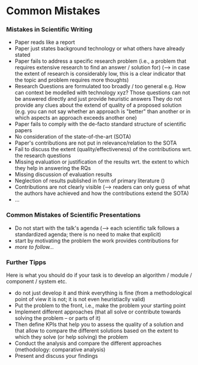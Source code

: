 # Common Mistakes




### Mistakes in Scientific Writing

* Paper reads like a report
* Paper just states background technology or what others have already stated
* Paper fails to address a specific research problem (i.e., a problem that requires extensive research to find an answer / solution for) (--> in case the extent of research is considerably low, this is a clear indicator that the topic and problem requires more thoughts)
* Research Questions are formulated too broadly / too general
    e.g. How can context be modelled with technology xyz?
	Those questions can not be answered directly and just provide heuristic answers
	They do not provide any clues about the extend of quality of a proposed solution (e.g. you can not say whether an approach is "better" than another or in which aspects an approach exceeds another one)
* Paper fails to comply with the de-facto standard structure of scientific papers
* No consideration of the state-of-the-art (SOTA)
* Paper's contributions are not put in relevance/relation to the SOTA
* Fail to discuss the extent (quality/effectiveness) of the contributions wrt. the research questions
* Missing evaluation or justification of the results wrt. the extent to which they help in answering the RQs
* Missing discussion of evaluation results
* Neglection of results published in form of primary literature ()
* Contributions are not clearly visible (--> readers can only guess of what the authors have achieved and how the contributions extend the SOTA)
* ...


### Common Mistakes of Scientific Presentations

* Do not start with the talk's agenda (--> each scientific talk follows a standardized agenda; there is no need to make that explicit)
* start by motivating the problem the work provides contributions for
* _more to follow..._



### Further Tipps

Here is what you should do if your task is to develop an algorithm / module / component / system etc.

* do not just develop it and think everything is fine (from a methodological point of view it is not; it is not even heuristiaclly valid)
* Put the problem to the front, i.e., make the problem your starting point
* Implement different approaches (that all solve or contribute towards solving the problem – or parts of it)
* Then define KPIs that help you to assess the quality of a solution and that allow to compare the different solutions based on the extent to which they solve (or help solving) the problem
* Conduct the analysis and compare the different approaches (methodology: comparative analysis) 
* Present and discuss your findings
